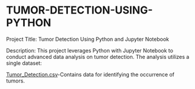 # TUMOR-DETECTION-USING-PYTHON

Project Title: Tumor Detection Using Python and Jupyter Notebook

Description:
This project leverages Python with Jupyter Notebook to conduct advanced data analysis on tumor detection. The analysis utilizes a single dataset:

[Tumor_Detection.csv](https://github.com/user-attachments/files/17931063/Tumor_Detection.csv)-Contains data for identifying the occurrence of tumors.
